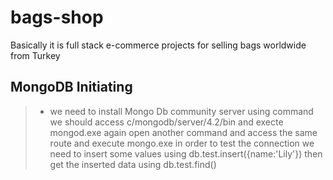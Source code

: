 # bags-shop
Basically it is full stack e-commerce projects for selling bags worldwide from Turkey 

## MongoDB Initiating 
> * we need to install Mongo Db community server 
> using command we should access c/mongodb/server/4.2/bin and execte mongod.exe 
> again open another command and access the same route and execute mongo.exe 
> in order to test the connection  we need to insert some values using db.test.insert({name:'Lily'})
> then get the inserted data using db.test.find()
